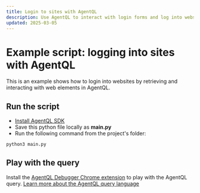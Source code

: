 ```yaml
---
title: Login to sites with AgentQL
description: Use AgentQL to interact with login forms and log into websites.
updated: 2025-03-05
---
```


# Example script: logging into sites with AgentQL

This is an example shows how to login into websites by retrieving and interacting with web elements in AgentQL.

## Run the script

- [Install AgentQL SDK](https://docs.agentql.com/installation/sdk-installation)
- Save this python file locally as **main.py**
- Run the following command from the project's folder:

```bash
python3 main.py
```

## Play with the query

Install the [AgentQL Debugger Chrome extension](https://docs.agentql.com/installation/chrome-extension-installation) to play with the AgentQL query. [Learn more about the AgentQL query language](https://docs.agentql.com/agentql-query/query-intro)
